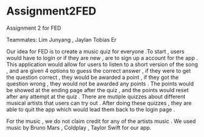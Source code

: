 # Assignment2FED
Assignment 2 for FED

Teammates: Lim Junyang , Jaylan Tobias Er

Our idea for FED is to create a music quiz for everyone .To start , users would have to login or 
if they are new , are to sign up a account for the app . This application would allow for 
users to listen to a short version of the song , and are given 4 options to guess the correct 
answer , if they were to get the question correct , they would be awarded a point , if they got 
the question wrong , they would not be awarded any points . The points would be showed at the ending
page after the quiz , and the points would reset after any attempt at the quiz . There are mutiple quizzes
about different musical artists that users can try out . After doing these quizzes , they are able to quit the app
which would lead them back to the login page .

For the music , we do not claim credit for any of the artists music .
We used music by Bruno Mars , Coldplay , Taylor Swift for our app.
